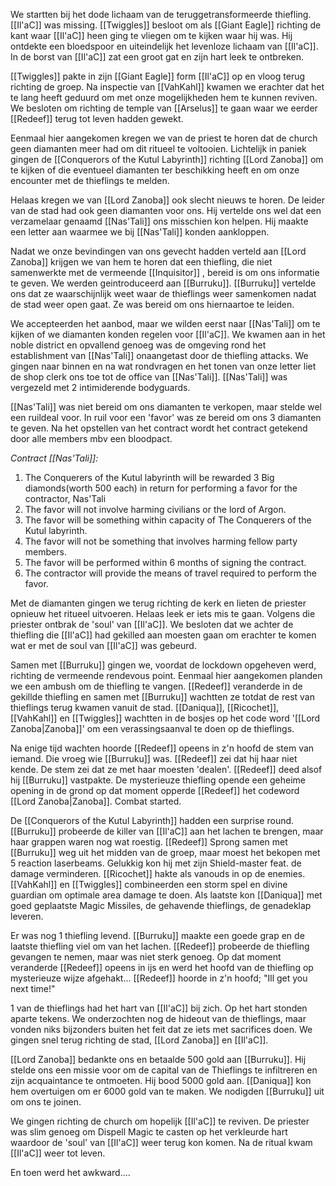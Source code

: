 We startten bij het dode lichaam van de teruggetransformeerde thiefling. [[Il'aC]] was missing. [[Twiggles]] besloot om als [[Giant Eagle]] richting de kant waar [[Il'aC]] heen ging te vliegen om te kijken waar hij was. Hij ontdekte een bloedspoor en uiteindelijk het levenloze lichaam van [[Il'aC]]. In de borst van [[Il'aC]] zat een groot gat en zijn hart leek te ontbreken.

[[Twiggles]] pakte in zijn [[Giant Eagle]] form [[Il'aC]] op en vloog terug richting de groep. Na inspectie van [[VahKahl]] kwamen we erachter dat het te lang heeft geduurd om met onze mogelijkheden hem te kunnen reviven. We besloten om richting de temple van [[Arselus]] te gaan waar we eerder [[Redeef]] terug tot leven hadden gewekt. 

Eenmaal hier aangekomen kregen we van de priest te horen dat de church geen diamanten meer had om dit ritueel te voltooien. Lichtelijk in paniek gingen de [[Conquerors of the Kutul Labyrinth]] richting [[Lord Zanoba]] om te kijken of die eventueel diamanten ter beschikking heeft en om onze encounter met de thieflings te melden. 

Helaas kregen we van [[Lord Zanoba]] ook slecht nieuws te horen. De leider van de stad had ook geen diamanten voor ons. Hij vertelde ons wel dat een verzamelaar genaamd [[Nas'Tali]] ons misschien kon helpen. Hij maakte een letter aan waarmee we bij [[Nas'Tali]] konden aankloppen. 

Nadat we onze bevindingen van ons gevecht hadden verteld aan [[Lord Zanoba]] krijgen we van hem te horen dat een thiefling, die niet samenwerkte met de vermeende [[Inquisitor]] , bereid is om ons informatie te geven. We werden geintroduceerd aan [[Burruku]]. [[Burruku]] vertelde ons dat ze waarschijnlijk weet waar de thieflings weer samenkomen nadat de stad weer open gaat. Ze was bereid om ons hiernaartoe te leiden. 

We accepteerden het aanbod, maar we wilden eerst naar [[Nas'Tali]] om te kijken of we diamanten konden regelen voor [[Il'aC]]. We kwamen aan in het noble district en opvallend genoeg was de omgeving rond het establishment van [[Nas'Tali]] onaangetast door de thiefling attacks. We gingen naar binnen en na wat rondvragen en het tonen van onze letter liet de shop clerk ons toe tot de office van [[Nas'Tali]]. [[Nas'Tali]] was vergezeld met 2 intimiderende bodyguards. 

[[Nas'Tali]] was niet bereid om ons diamanten te verkopen, maar stelde wel een ruildeal voor. In ruil voor een 'favor' was ze bereid om ons 3 diamanten te geven. Na het opstellen van het contract wordt het contract getekend door alle members mbv een bloodpact. 

_Contract [[Nas'Tali]]:_

1. The Conquerers of the Kutul labyrinth will be rewarded 3 Big diamonds(worth 500 each) in return for performing a favor for the contractor, Nas'Tali
2. The favor will not involve harming civilians or the lord of Argon.
3. The favor will be something within capacity of The Conquerers of the Kutul labyrinth.
4. The favor will not be something that involves harming fellow party members.
5. The favor will be performed within 6 months of signing the contract.
6. The contractor will provide the means of travel required to perform the favor.

Met de diamanten gingen we terug richting de kerk en lieten de priester opnieuw het ritueel uitvoeren. Helaas leek er iets mis te gaan. Volgens die priester ontbrak de 'soul' van [[Il'aC]]. We besloten dat we achter de thiefling die [[Il'aC]] had gekilled aan moesten gaan om erachter te komen wat er met de soul van [[Il'aC]] was gebeurd.

Samen met [[Burruku]] gingen we, voordat de lockdown opgeheven werd, richting de vermeende rendevous point. Eenmaal hier aangekomen planden we een ambush om de thiefling te vangen. [[Redeef]] veranderde in de gekillde thiefling en samen met [[Burruku]] wachtten ze totdat de rest van thieflings terug kwamen vanuit de stad. [[Daniqua]], [[Ricochet]], [[VahKahl]] en [[Twiggles]] wachtten in de bosjes op het code word '[[Lord Zanoba|Zanoba]]' om een verassingsaanval te doen op de thieflings.

Na enige tijd wachten hoorde [[Redeef]] opeens in z'n hoofd de stem van iemand. Die vroeg wie [[Burruku]] was. [[Redeef]] zei dat hij haar niet kende. De stem zei dat ze met haar moesten 'dealen'. [[Redeef]] deed alsof hij [[Burruku]] vastpakte. De mysterieuze thiefling opende een geheime opening in de grond op dat moment opperde [[Redeef]] het codeword [[Lord Zanoba|Zanoba]]. Combat started.

De [[Conquerors of the Kutul Labyrinth]] hadden een surprise round. [[Burruku]] probeerde de killer van [[Il'aC]] aan het lachen te brengen, maar haar grappen waren nog wat roestig. [[Redeef]] Sprong samen met [[Burruku]] weg uit het midden van de groep, maar moest het bekopen met 5 reaction laserbeams. Gelukkig kon hij met zijn Shield-master feat. de damage verminderen. [[Ricochet]] hakte als vanouds in op de enemies. [[VahKahl]] en [[Twiggles]] combineerden een storm spel en divine guardian om optimale area damage te doen. Als laatste kon [[Daniqua]] met goed geplaatste Magic Missiles, de gehavende thieflings, de genadeklap leveren. 

Er was nog 1 thiefling levend. [[Burruku]] maakte een goede grap en de laatste thiefling viel om van het lachen. [[Redeef]] probeerde de thiefling gevangen te nemen, maar was niet sterk genoeg. Op dat moment veranderde [[Redeef]] opeens in ijs en werd het hoofd van de thiefling op mysterieuze wijze afgehakt... [[Redeef]] hoorde in z'n hoofd; "Ill get you next time!"

1 van de thieflings had het hart van [[Il'aC]] bij zich. Op het hart stonden aparte tekens. We onderzochten nog de hideout van de thieflings, maar vonden niks bijzonders buiten het feit dat ze iets met sacrifices doen. We gingen snel terug richting de stad, [[Lord Zanoba]] en [[Il'aC]]. 

[[Lord Zanoba]] bedankte ons en betaalde 500 gold aan [[Burruku]]. Hij stelde ons een missie voor om de capital van de Thieflings te infiltreren en zijn acquaintance te ontmoeten. Hij bood 5000 gold aan. [[Daniqua]] kon hem overtuigen om er 6000 gold van te maken. We nodigden [[Burruku]] uit om ons te joinen.

We gingen richting de church om hopelijk [[Il'aC]] te reviven. De priester was slim genoeg om Dispell Magic te casten op het verkleurde hart waardoor de 'soul' van [[Il'aC]] weer terug kon komen. Na de ritual kwam [[Il'aC]] weer tot leven. 

En toen werd het awkward.... 




